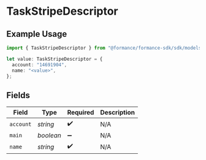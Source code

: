 # TaskStripeDescriptor

## Example Usage

```typescript
import { TaskStripeDescriptor } from "@formance/formance-sdk/sdk/models/shared";

let value: TaskStripeDescriptor = {
  account: "14691904",
  name: "<value>",
};
```

## Fields

| Field              | Type               | Required           | Description        |
| ------------------ | ------------------ | ------------------ | ------------------ |
| `account`          | *string*           | :heavy_check_mark: | N/A                |
| `main`             | *boolean*          | :heavy_minus_sign: | N/A                |
| `name`             | *string*           | :heavy_check_mark: | N/A                |